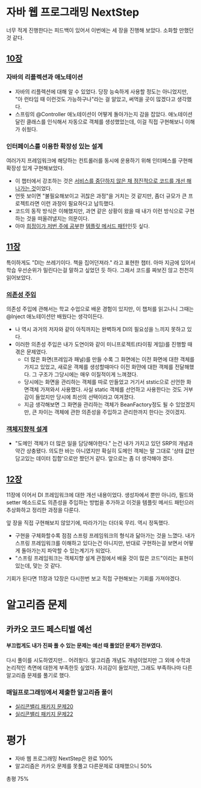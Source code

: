 # 자바 웹 프로그래밍 NextStep
너무 적게 진행한다는 피드백이 있어서 이번에는 세 장을 진행해 보았다. 소화할 만했던 것 같다.
## [10장](https://github.com/WeareSoft/WWL/blob/master/delf/contents/JavaWebProgrammingNetxtStep/20180819_Chapter10.md)
### 자바의 리플렉션과 애노테이션
- 자바의 리플렉션에 대해 알 수 있었다. 당장 능숙하게 사용할 정도는 아니었지만, "아 런타임 때 이런것도 가능하구나"라는 걸 알았고, 써먹을 곳이 많겠다고 생각했다.
- 스프링의 @Controller 애노테이션이 어떻게 돌아가는지 감을 잡았다. 애노테이션 달린 클래스를 인식해서 자동으로 객체를 생성했었는데, 이걸  직접 구현해보니 이해가 쉬웠다.

### 인터페이스를 이용한 확장성 있는 설계
여러가지 프레임워크에 해당하는 컨트롤러를 동시에 운용하기 위해 인터페스를 구현해 확장성 있게 구현해보았다.
- 이 챕터에서 강조하는 것은 <u>서비스를 중단하지 않은 채 점진적으로 코드를 개선 해 나가는 것</u>이었다.
- 언뜻 보이면 "불필요해보이고 귀찮은 과정"을 거치는 것 같지만, 좀더 규모가 큰 프로젝트라면 이런 과정이 필요하다고 납득했다.
- 코드의 동작 방식은 이해했지만, 과연 같은 상황이 왔을 때 내가 이런 방식으로 구현하는 것을 떠올려낼지는 의문이다.
- 아마 [희정이가 저번 주에 공부](https://github.com/WeareSoft/WWL/blob/master/hee/contents/180812-bookstudy.md#%ED%85%9C%ED%94%8C%EB%A6%BF-%EB%A9%94%EC%84%9C%EB%93%9C-%ED%8C%A8%ED%84%B4)한 [템플릿 메서드 패턴](https://gmlwjd9405.github.io/2018/07/13/template-method-pattern.html)인듯 싶다.

## [11장](https://github.com/WeareSoft/WWL/blob/master/delf/contents/JavaWebProgrammingNetxtStep/20180819_Chapter11.md)
특이하게도 "DI는 쓰레기이다. 책을 집어던져라." 라고 표현한 챕터. 아마 지금에 있어서 학습 우선순위가 밀린다는걸 말하고 싶었던 듯 하다. 그래서 코드를 짜보진 않고 천천히 읽어보았다.
### [의존성 주입](https://github.com/WeareSoft/WWL/blob/master/delf/contents/JavaWebProgrammingNetxtStep/20180819_Chapter11.md#111-%EC%99%9C-di%EA%B0%80-%ED%95%84%EC%9A%94%ED%95%9C%EA%B0%80)
의존성 주입에 관해서는 학교 수업으로 배운 경험이 있지만, 이 챕처를 읽고나니 그때는 @Inject 애노테이션만 배웠다는 생각이든다.
- 나 역시 과거의 저자와 같이 아직까지는 완벽하게 DI의 필요성을 느끼지 못하고 있다.
- 이러한 의존성 주입은 내가 도연이와 같이 미니프로젝트(타이핑 게임)를 진행할 때 겪은 문제였다.
    - 더 많은 화면(프레임과 패널)를 만들 수록 그 화면에는 이전 화면에 대한 객체를 가지고 있었고, 새로운 객체를 생성할때마다 이전 화먄에 대한 객체를 전달해했다. 그 구조가 그당시에는 매우 이질적이게 느껴졌다.
    - 당시에는 화면을 관리하는 객체를 따로 만들었고 거기서 ststic으로 선언한 화면객체 가져와서 사용했다. 사실 static 객체를 선언하고 사용한다는 것도 거부감이 들었지만 당시에 최선의 선택이라고 여겨졌다.
    - 지금 생각해보면 그 화면을 관리하는 객체가 BeanFactory정도 될 수 있었겠지만, 큰 차이는 객체에 관한 의존성을 주입하고 관리한까지 한다는 것이겠지.
### [객체지향적 설계](https://github.com/WeareSoft/WWL/blob/master/delf/contents/JavaWebProgrammingNetxtStep/20180819_Chapter11.md#1133-di%EB%B3%B4%EB%8B%A4-%EC%9A%B0%EC%84%A0%ED%95%98%EB%8A%94-%EA%B0%9D%EC%B2%B4%EC%A7%80%ED%96%A5-%EA%B0%9C%EB%B0%9C)
- "도메인 객체가 더 많은 일을 담당해야한다." 는건 내가 가지고 있던 SRP의 개념과 약간 상충됐다. 의도한 바는 아니였지만 확실히 도메인 객체는 말 그대로 
'상태 값만 담고있는 데이터 집합'으로만 짰던거 같다. 앞으로는 좀 더 생각해야 겠다.

## [12장](https://github.com/WeareSoft/WWL/blob/master/delf/contents/JavaWebProgrammingNetxtStep/20180819_Chapter12.md)
11장에 이어서 DI 프레임워크에 대한 개선 내용이었다. 생성자에서 뿐만 아니라, 필드와 setter 메소드로도 의존성을 주입하는 방법을 추가하고 이것을 템플릿 메서드 패턴으러 추상화하고 정리한 과정을 다룬다. 

앞 장을 직접 구현해보지 않았기에, 따라가기는 더더욱 무리. 역시 정독했다.

- 구현을 구체화할수록 점점 스프링 프레임워크의 형식과 닮아가는 것을 느꼈다. 내가 스프링 프레임워크를 이해하고 있다는건 아니지만, 반대로 구현하는걸 보면서 어떻게 돌아가는지 파악할 수 있는계기가 되었다.
- "스프링 프레임워크는 객체지향 설계 관점에서 배울 것이 많은 코드"이리는 표현이 있는데, 맞는 것 같다.

기회가 된다면 11장과 12장은 다시한번 보고 직접 구현해보는 기회를 가져야겠다.

# 알고리즘 문제
## 카카오 코드 페스티벌 예선
#### 부끄럽게도 내가 진짜 풀 수 있는 문제는 예선 때 풀었던 문제가 전부였다. 
다시 풀이를 시도하였지만... 어려웠다. 알고리즘 개념도 개념이었지만 그 외에 수학과 논리적인 측면에 대한게 부족한듯 싶었다. 자괴감이 들었지만, 그래도 부족하나마 다른 알고리즘 문제를 풀기로 했다.

### 매일프로그래밍에서 제출한 알고리즘 풀이
- [실리콘밸리 패키지 문제20](https://github.com/Delf-Lee/Daily-Programing/blob/master/src/main/java/DP017/Question_017.md)
- [실리콘밸리 패키지 문제22](https://github.com/Delf-Lee/Daily-Programing/blob/master/src/main/java/DP018/Question_018.md)

# 평가
- 자바 웹 프로그래밍 NextStep은 완료 100%
- 알고리즘은 카카오 문제를 못풀고 다른문제로 대채했으니 50%

총평 75%